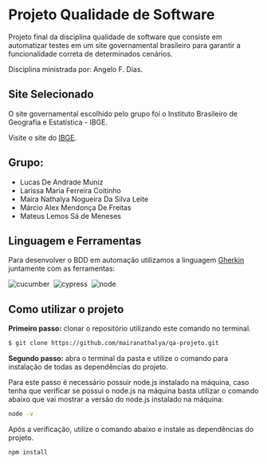 # Projeto Qualidade de Software 

Projeto final da disciplina qualidade de software que consiste em automatizar testes em um site governamental brasileiro para garantir a funcionalidade correta de determinados cenários. 

Disciplina ministrada por: Angelo F. Dias. 


## Site Selecionado

O site governamental escolhido pelo grupo foi o Instituto Brasileiro de Geografia e Estatística - IBGE. 

Visite o site do [IBGE](https://www.ibge.gov.br/).


## Grupo: 

- Lucas De Andrade Muniz
- Larissa Maria Ferreira Coitinho
- Maíra Nathalya Nogueira Da Silva Leite
- Márcio Alex Mendonça De Freitas
- Mateus Lemos Sá de Meneses

## Linguagem e Ferramentas

Para desenvolver o BDD em automação utilizamos a linguagem [Gherkin](https://blog.onedaytesting.com.br/gherkin/) 
juntamente com as ferramentas: 

![cucumber](https://img.shields.io/badge/Cucumber-43B02A?style=for-the-badge&logo=cucumber&logoColor=white)&nbsp;
![cypress](https://img.shields.io/badge/Cypress-17202C?style=for-the-badge&logo=cypress&logoColor=white)&nbsp;
![node](https://img.shields.io/badge/Node%20js-339933?style=for-the-badge&logo=nodedotjs&logoColor=white)&nbsp;

## Como utilizar o projeto 

**Primeiro passo:** clonar o repositório utilizando este comando no terminal.


```bash
$ git clone https://github.com/mairanathalya/qa-projeto.git
```

 **Segundo passo:** abra o terminal da pasta e utilize o comando para instalação de todas as dependências do projeto. 

Para este passo é necessário possuir node.js instalado na máquina, caso tenha que verificar se possui o node.js na máquina basta utilizar o comando abaixo que vai mostrar a versão do node.js instalado na máquina:

 
```bash
node -v 
```

Após a verificação, utilize o comando abaixo e instale as dependências do projeto.

```bash
npm install
```












